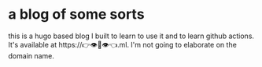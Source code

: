# a blog of some sorts

this is a hugo based blog I built to learn to use it and to learn github actions. It's available at https://👉👁👄👁👈.ml. I'm not going to elaborate on the domain name.
